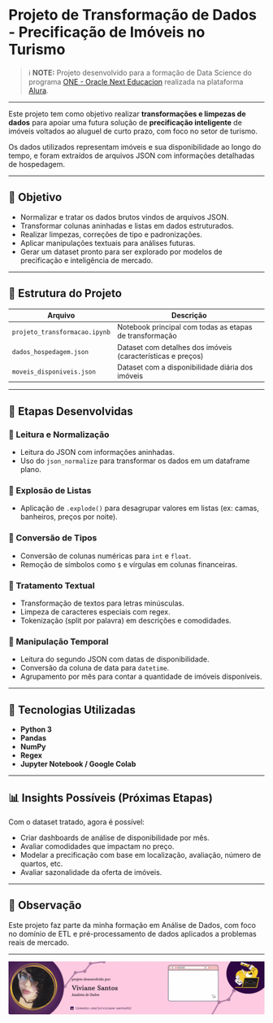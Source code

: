 # Projeto de Transformação de Dados - Precificação de Imóveis no Turismo

> ℹ️ **NOTE:** Projeto desenvolvido para a formação de Data Science do programa [ONE - Oracle Next Educacion](https://www.oracle.com/br/education/oracle-next-education/) realizada na plataforma [Alura](https://www.alura.com.br/).
---

Este projeto tem como objetivo realizar **transformações e limpezas de dados** para apoiar uma futura solução de **precificação inteligente** de imóveis voltados ao aluguel de curto prazo, com foco no setor de turismo.

Os dados utilizados representam imóveis e sua disponibilidade ao longo do tempo, e foram extraídos de arquivos JSON com informações detalhadas de hospedagem.

---


## 🎯 Objetivo

- Normalizar e tratar os dados brutos vindos de arquivos JSON.
- Transformar colunas aninhadas e listas em dados estruturados.
- Realizar limpezas, correções de tipo e padronizações.
- Aplicar manipulações textuais para análises futuras.
- Gerar um dataset pronto para ser explorado por modelos de precificação e inteligência de mercado.

---

## 📁 Estrutura do Projeto

| Arquivo                         | Descrição                                                  |
|--------------------------------|-------------------------------------------------------------|
| `projeto_transformacao.ipynb`  | Notebook principal com todas as etapas de transformação     |
| `dados_hospedagem.json`        | Dataset com detalhes dos imóveis (características e preços) |
| `moveis_disponiveis.json`      | Dataset com a disponibilidade diária dos imóveis            |

---

## 🧪 Etapas Desenvolvidas

### 🔹 Leitura e Normalização
- Leitura do JSON com informações aninhadas.
- Uso do `json_normalize` para transformar os dados em um dataframe plano.

### 🔹 Explosão de Listas
- Aplicação de `.explode()` para desagrupar valores em listas (ex: camas, banheiros, preços por noite).

### 🔹 Conversão de Tipos
- Conversão de colunas numéricas para `int` e `float`.
- Remoção de símbolos como `$` e vírgulas em colunas financeiras.

### 🔹 Tratamento Textual
- Transformação de textos para letras minúsculas.
- Limpeza de caracteres especiais com regex.
- Tokenização (split por palavra) em descrições e comodidades.

### 🔹 Manipulação Temporal
- Leitura do segundo JSON com datas de disponibilidade.
- Conversão da coluna de data para `datetime`.
- Agrupamento por mês para contar a quantidade de imóveis disponíveis.

---

## 🔧 Tecnologias Utilizadas

- **Python 3**
- **Pandas**
- **NumPy**
- **Regex**
- **Jupyter Notebook / Google Colab**

---

## 📊 Insights Possíveis (Próximas Etapas)

Com o dataset tratado, agora é possível:
- Criar dashboards de análise de disponibilidade por mês.
- Avaliar comodidades que impactam no preço.
- Modelar a precificação com base em localização, avaliação, número de quartos, etc.
- Avaliar sazonalidade da oferta de imóveis.

---

## 📌 Observação
Este projeto faz parte da minha formação em Análise de Dados, com foco no domínio de ETL e pré-processamento de dados aplicados a problemas reais de mercado.

---

<p align="center">
<img 
    src="src/projetos_banner.gif"
    >
